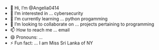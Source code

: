 - 👋 Hi, I’m @Angelia0414
- 👀 I’m interested in ... cybersecurity
- 🌱 I’m currently learning ... python progamming
- 💞️ I’m looking to collaborate on ... projects pertaining to programming
- 📫 How to reach me ... email
- 😄 Pronouns: ...
- ⚡ Fun fact: ... I am Miss Sri Lanka of NY

<!---
Angelia0414/Angelia0414 is a ✨ special ✨ repository because its `README.md` (this file) appears on your GitHub profile.
You can click the Preview link to take a look at your changes.
--->

